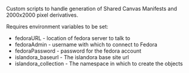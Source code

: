 Custom scripts to handle generation of Shared Canvas Manifests and 2000x2000 pixel derivatives.

Requires environment variables to be set:
* fedoraURL - location of fedora server to talk to
* fedoraAdmin - username with which to connect to Fedora
* fedoraPassword - password for the fedora account
* islandora_baseurl - The islandora base site url
* islandora_collection - The namespace in which to create the objects